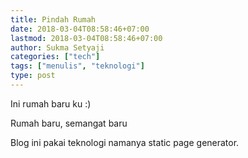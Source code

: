 ```yaml
---
title: Pindah Rumah
date: 2018-03-04T08:58:46+07:00
lastmod: 2018-03-04T08:58:46+07:00
author: Sukma Setyaji
categories: ["tech"]
tags: ["menulis", "teknologi"]
type: post
---
```


Ini rumah baru ku :)

<!--more-->

Rumah baru, semangat baru

Blog ini pakai teknologi namanya static page generator.
